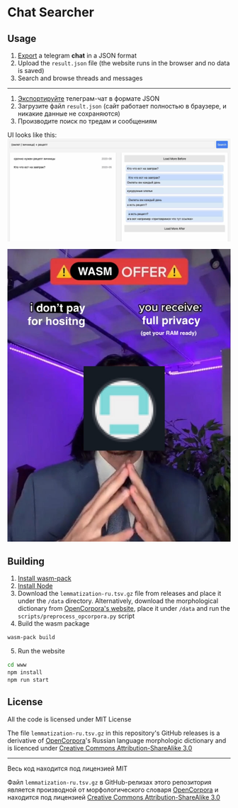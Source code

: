 # Chat Searcher
## Usage

1. [Export](https://telegram.org/blog/export-and-more) a telegram **chat** in a JSON format
2. Upload the `result.json` file (the website runs in the browser and no data is saved)
3. Search and browse threads and messages

---

1. [Экспортируйте](https://telegram.org/blog/export-and-more) телеграм-чат в формате JSON
2. Загрузите файл `result.json` (сайт работает полностью в браузере, и никакие данные не сохраняются)
3. Производите поиск по тредам и сообщениям


UI looks like this:
![ui example](assets/example.jpg)

![wasm offer](assets/wasm-offer.jpg)


## Building

1. [Install wasm-pack](https://rustwasm.github.io/wasm-pack/installer)
2. [Install Node](https://nodejs.org/en)
3. Download the `lemmatization-ru.tsv.gz` file from releases and place it under the `/data` directory. Alternatively, download the morphological dictionary from [OpenCorpora's website](https://opencorpora.org/?page=downloads), place it under `/data` and run the `scripts/preprocess_opcorpora.py` script
4. Build the wasm package
```sh
wasm-pack build
```
5. Run the website
```sh
cd www
npm install
npm run start
```


## License

All the code is licensed under MIT License

The file `lemmatization-ru.tsv.gz` in this repository's GitHub releases is a derivative of [OpenCorpora](https://opencorpora.org/?page=downloads)'s Russian language morphologic dictionary and is licenced under [Creative Commons Attribution-ShareAlike 3.0](https://creativecommons.org/licenses/by-sa/3.0/deed.en)

---

Весь код находится под лицензией MIT

Файл `lemmatization-ru.tsv.gz` в GitHub-релизах этого репозитория является производной от морфологического словаря [OpenCorpora](https://opencorpora.org/?page=downloads) и находится под лицензией [Creative Commons Attribution-ShareAlike 3.0](https://creativecommons.org/licenses/by-sa/3.0/deed.ru)
